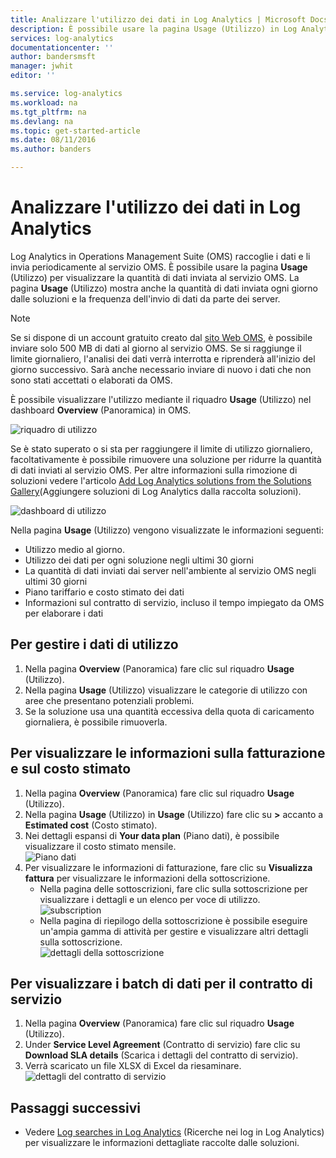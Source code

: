 ```yaml
---
title: Analizzare l'utilizzo dei dati in Log Analytics | Microsoft Docs
description: È possibile usare la pagina Usage (Utilizzo) in Log Analytics per visualizzare la quantità di dati inviata al servizio OMS.
services: log-analytics
documentationcenter: ''
author: bandersmsft
manager: jwhit
editor: ''

ms.service: log-analytics
ms.workload: na
ms.tgt_pltfrm: na
ms.devlang: na
ms.topic: get-started-article
ms.date: 08/11/2016
ms.author: banders

---
```

# <a name="analyze-data-usage-in-log-analytics"></a>Analizzare l'utilizzo dei dati in Log Analytics
Log Analytics in Operations Management Suite (OMS) raccoglie i dati e li invia periodicamente al servizio OMS.  È possibile usare la pagina **Usage** (Utilizzo) per visualizzare la quantità di dati inviata al servizio OMS. La pagina **Usage** (Utilizzo) mostra anche la quantità di dati inviata ogni giorno dalle soluzioni e la frequenza dell'invio di dati da parte dei server.

> [!NOTE]
> Se si dispone di un account gratuito creato dal [sito Web OMS](http://www.microsoft.com/oms), è possibile inviare solo 500 MB di dati al giorno al servizio OMS. Se si raggiunge il limite giornaliero, l'analisi dei dati verrà interrotta e riprenderà all'inizio del giorno successivo. Sarà anche necessario inviare di nuovo i dati che non sono stati accettati o elaborati da OMS.
> 
> 

È possibile visualizzare l'utilizzo mediante il riquadro **Usage** (Utilizzo) nel dashboard **Overview** (Panoramica) in OMS.

![riquadro di utilizzo](./media/log-analytics-usage/usage-tile.png)

Se è stato superato o si sta per raggiungere il limite di utilizzo giornaliero, facoltativamente è possibile rimuovere una soluzione per ridurre la quantità di dati inviati al servizio OMS. Per altre informazioni sulla rimozione di soluzioni vedere l'articolo [Add Log Analytics solutions from the Solutions Gallery](log-analytics-add-solutions.md)(Aggiungere soluzioni di Log Analytics dalla raccolta soluzioni).

![dashboard di utilizzo](./media/log-analytics-usage/usage-dashboard.png)

Nella pagina **Usage** (Utilizzo) vengono visualizzate le informazioni seguenti:

* Utilizzo medio al giorno.
* Utilizzo dei dati per ogni soluzione negli ultimi 30 giorni
* La quantità di dati inviati dai server nell'ambiente al servizio OMS negli ultimi 30 giorni
* Piano tariffario e costo stimato dei dati
* Informazioni sul contratto di servizio, incluso il tempo impiegato da OMS per elaborare i dati

## <a name="to-work-with-usage-data"></a>Per gestire i dati di utilizzo
1. Nella pagina **Overview** (Panoramica) fare clic sul riquadro **Usage** (Utilizzo).
2. Nella pagina **Usage** (Utilizzo) visualizzare le categorie di utilizzo con aree che presentano potenziali problemi.
3. Se la soluzione usa una quantità eccessiva della quota di caricamento giornaliera, è possibile rimuoverla.

## <a name="to-view-your-estimated-cost-and-billing-information"></a>Per visualizzare le informazioni sulla fatturazione e sul costo stimato
1. Nella pagina **Overview** (Panoramica) fare clic sul riquadro **Usage** (Utilizzo).
2. Nella pagina **Usage** (Utilizzo) in **Usage** (Utilizzo) fare clic su **>** accanto a **Estimated cost** (Costo stimato).
3. Nei dettagli espansi di **Your data plan** (Piano dati), è possibile visualizzare il costo stimato mensile.  
    ![Piano dati](./media/log-analytics-usage/usage-data-plan.png)
4. Per visualizzare le informazioni di fatturazione, fare clic su **Visualizza fattura** per visualizzare le informazioni della sottoscrizione.
   * Nella pagina delle sottoscrizioni, fare clic sulla sottoscrizione per visualizzare i dettagli e un elenco per voce di utilizzo.  
       ![subscription](./media/log-analytics-usage/usage-sub01.png)
   * Nella pagina di riepilogo della sottoscrizione è possibile eseguire un'ampia gamma di attività per gestire e visualizzare altri dettagli sulla sottoscrizione.  
       ![dettagli della sottoscrizione](./media/log-analytics-usage/usage-sub02.png)

## <a name="to-view-data-batches-for-your-sla"></a>Per visualizzare i batch di dati per il contratto di servizio
1. Nella pagina **Overview** (Panoramica) fare clic sul riquadro **Usage** (Utilizzo).
2. Under **Service Level Agreement** (Contratto di servizio) fare clic su **Download SLA details** (Scarica i dettagli del contratto di servizio).
3. Verrà scaricato un file XLSX di Excel da riesaminare.  
    ![dettagli del contratto di servizio](./media/log-analytics-usage/usage-sla-details.png)

## <a name="next-steps"></a>Passaggi successivi
* Vedere [Log searches in Log Analytics](log-analytics-log-searches.md) (Ricerche nei log in Log Analytics) per visualizzare le informazioni dettagliate raccolte dalle soluzioni.

<!--HONumber=Oct16_HO2-->


